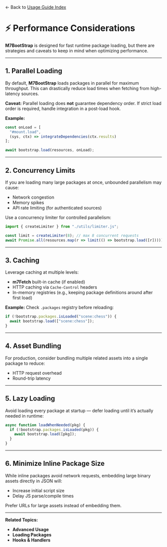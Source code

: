 ← Back to [Usage Guide Index](TOC.md)

# ⚡ Performance Considerations

**M7BootStrap** is designed for fast runtime package loading, but there are strategies and caveats to keep in mind when optimizing performance.

---

## 1. Parallel Loading

By default, **M7BootStrap** loads packages in parallel for maximum throughput.
This can drastically reduce load times when fetching from high-latency sources.

**Caveat:**
Parallel loading does **not** guarantee dependency order. If strict load order is required, handle integration in a post-load hook.

**Example:**

```js
const onLoad = [
  "#mount.load",
  (sys, ctx) => integrateDependencies(ctx.results)
];

await bootstrap.load(resources, onLoad);
```

---

## 2. Concurrency Limits

If you are loading many large packages at once, unbounded parallelism may cause:

* Network congestion
* Memory spikes
* API rate limiting (for authenticated sources)

Use a concurrency limiter for controlled parallelism:

```js
import { createLimiter } from "./utils/limiter.js";

const limit = createLimiter(8); // max 8 concurrent requests
await Promise.all(resources.map(r => limit(() => bootstrap.load([r]))));
```

---

## 3. Caching

Leverage caching at multiple levels:

* **m7Fetch** built-in cache (if enabled)
* HTTP caching via `Cache-Control` headers
* In-memory registries (e.g., keeping package definitions around after first load)

**Example:** Check `.packages` registry before reloading:

```js
if (!bootstrap.packages.isLoaded("scene:chess")) {
  await bootstrap.load(["scene:chess"]);
}
```

---

## 4. Asset Bundling

For production, consider bundling multiple related assets into a single package to reduce:

* HTTP request overhead
* Round-trip latency

---

## 5. Lazy Loading

Avoid loading every package at startup — defer loading until it’s actually needed in runtime:

```js
async function loadWhenNeeded(pkg) {
  if (!bootstrap.packages.isLoaded(pkg)) {
    await bootstrap.load([pkg]);
  }
}
```

---

## 6. Minimize Inline Package Size

While inline packages avoid network requests, embedding large binary assets directly in JSON will:

* Increase initial script size
* Delay JS parse/compile times

Prefer URLs for large assets instead of embedding them.

---

**Related Topics:**

* **Advanced Usage**
* **Loading Packages**
* **Hooks & Handlers**
